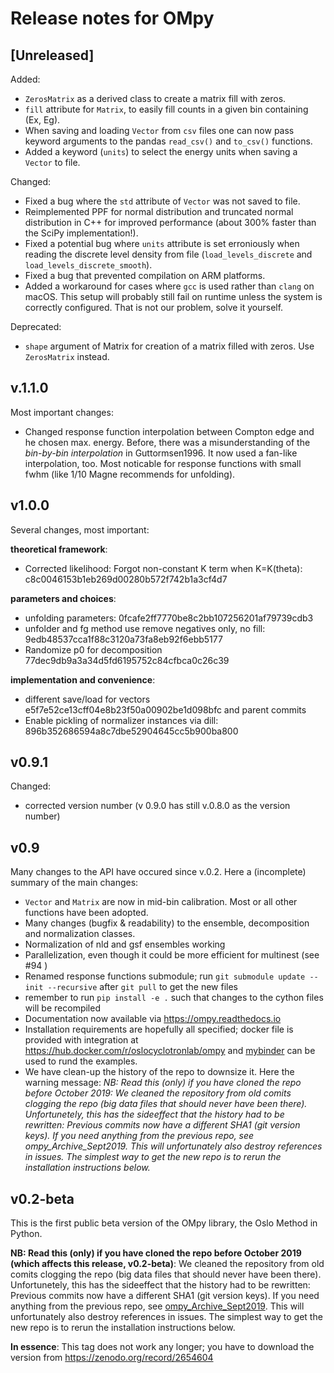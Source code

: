 # Release notes for OMpy

## [Unreleased]
Added:
- `ZerosMatrix` as a derived class to create a matrix fill with zeros.
- `fill` attribute for `Matrix`, to easily fill counts in a given bin containing (Ex, Eg).
- When saving and loading `Vector` from `csv` files one can now pass keyword arguments to the pandas `read_csv()` and `to_csv()` functions.
- Added a keyword (`units`) to select the energy units when saving a `Vector` to file.

Changed:
- Fixed a bug where the `std` attribute of `Vector` was not saved to file.
- Reimplemented PPF for normal distribution and truncated normal distribution in C++ for improved performance (about 300% faster than the SciPy implementation!).
- Fixed a potential bug where `units` attribute is set erroniously when reading the discrete level density from file (`load_levels_discrete` and `load_levels_discrete_smooth`).
- Fixed a bug that prevented compilation on ARM platforms.
- Added a workaround for cases where `gcc` is used rather than `clang` on macOS. This setup will probably still fail on runtime unless the system is correctly configured. That is not our problem, solve it yourself. 

Deprecated:
- `shape` argument of Matrix for creation of a matrix filled with zeros. Use `ZerosMatrix` instead.

## v.1.1.0
Most important changes:
- Changed response function interpolation between Compton edge and he chosen max. energy. Before, there was a 
  misunderstanding of the *bin-by-bin interpolation* in Guttormsen1996. It now used a fan-like interpolation,
  too. Most noticable for response functions with small fwhm (like 1/10 Magne recommends for unfolding). 

## v1.0.0
Several changes, most important:

**theoretical framework**:
- Corrected likelihood: Forgot non-constant K term when K=K(theta): c8c0046153b1eb269d00280b572f742b1a3cf4d7

**parameters and choices**:
- unfolding parameters: 0fcafe2ff7770be8c2bb107256201af79739cdb3
- unfolder and fg method use remove negatives only, no fill: 9edb48537cca1f88c3120a73fa8eb92f6ebb5177
- Randomize p0 for decomposition 77dec9db9a3a34d5fd6195752c84cfbca0c26c39

**implementation and convenience**:
- different save/load for vectors e5f7e52ce13cff04e8b23f50a00902be1d098bfc and parent commits
- Enable pickling of normalizer instances via dill: 896b352686594a8c7dbe52904645cc5b900ba800


## v0.9.1
Changed:

- corrected version number
(v 0.9.0 has still v.0.8.0 as the version number)

## v0.9
Many changes to the API have occured since v.0.2. Here a (incomplete) summary of the main changes:

- `Vector` and `Matrix` are now in mid-bin calibration. Most or all other functions have been adopted.
- Many changes (bugfix & readability) to the ensemble, decomposition and normalization classes.
- Normalization of nld and gsf ensembles working
- Parallelization, even though it could be more efficient for multinest (see #94 )
- Renamed response functions submodule; run `git submodule update --init --recursive` after `git pull` to get the new files 
- remember to run `pip install -e .` such that changes to the cython files will be recompiled
- Documentation now available via https://ompy.readthedocs.io
- Installation requirements are hopefully all specified; docker file is provided with integration at https://hub.docker.com/r/oslocyclotronlab/ompy and [mybinder](https://mybinder.org/v2/gh/oslocyclotronlab/ompy/master?filepath=ompy%2Fnotebooks%2Fgetting_started.ipynb) can be used to rund the examples.
- We have clean-up the history of the repo to downsize it. 
  Here the warning message: *NB: Read this (only) if you have cloned the repo before October 2019: We cleaned the repository from old comits clogging the repo (big data files that should never have been there). Unfortunetely, this has the sideeffect that the history had to be rewritten: Previous commits now have a different SHA1 (git version keys). If you need anything from the previous repo, see ompy_Archive_Sept2019. This will unfortunately also destroy references in issues. The simplest way to get the new repo is to rerun the installation instructions below.*

## v0.2-beta
This is the first public beta version of the OMpy library, the Oslo Method in Python.

**NB: Read this (only) if you have cloned the repo before October 2019 (which affects this release, v0.2-beta)**: 
We cleaned the repository from old comits clogging the repo (big data files that should never have been there). Unfortunetely, this has the sideeffect that the history had to be rewritten: Previous commits now have a different SHA1 (git version keys). If you need anything from the previous repo, see [ompy_Archive_Sept2019](https://github.com/oslocyclotronlab/ompy_Archive_Sept2019). This will unfortunately also destroy references in issues. The simplest way to get the new repo is to rerun the installation instructions below.

**In essence**: This tag does not work any longer; you have to download the version from https://zenodo.org/record/2654604

